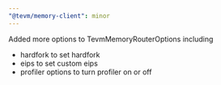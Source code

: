 ```yaml
---
"@tevm/memory-client": minor
---
```


Added more options to TevmMemoryRouterOptions including

- hardfork to set hardfork
- eips to set custom eips
- profiler options to turn profiler on or off

